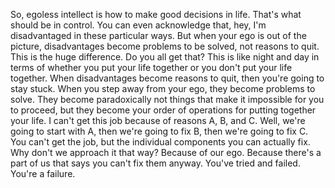  So, egoless intellect is how to make good decisions in life. That's what should be in control. You can even acknowledge that, hey, I'm disadvantaged in these particular ways. But when your ego is out of the picture, disadvantages become problems to be solved, not reasons to quit. This is the huge difference. Do you all get that? This is like night and day in terms of whether you put your life together or you don't put your life together. When disadvantages become reasons to quit, then you're going to stay stuck. When you step away from your ego, they become problems to solve. They become paradoxically not things that make it impossible for you to proceed, but they become your order of operations for putting together your life. I can't get this job because of reasons A, B, and C. Well, we're going to start with A, then we're going to fix B, then we're going to fix C. You can't get the job, but the individual components you can actually fix. Why don't we approach it that way? Because of our ego. Because there's a part of us that says you can't fix them anyway. You've tried and failed. You're a failure.